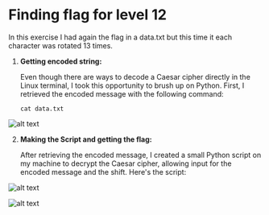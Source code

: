 # Finding flag for level 12

In this exercise I had again the flag in a data.txt but this time it each character was rotated 13 times.

1. **Getting encoded string:**

   Even though there are ways to decode a Caesar cipher directly in the Linux terminal, I took this opportunity to brush up on Python. First, I retrieved the encoded message with the following command:
    
    `cat data.txt`

![alt text](images/19.png)

2. **Making the Script and getting the flag:**

    After retrieving the encoded message, I created a small Python script on my machine to decrypt the Caesar cipher, allowing input for the encoded message and the shift. Here's the script:

![alt text](images/17.png)

![alt text](images/18.png)
